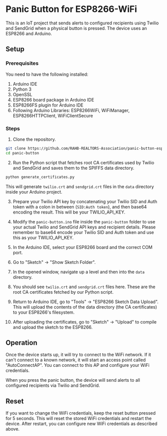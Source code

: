 # Panic Button for ESP8266-WiFi

This is an IoT project that sends alerts to configured recipients using Twilio and SendGrid when a physical button is pressed. The device uses an ESP8266 and Arduino.

## Setup

### Prerequisites

You need to have the following installed:

1. Arduino IDE
2. Python 3
3. OpenSSL
4. ESP8266 board package in Arduino IDE
5. ESP8266FS plugin for Arduino IDE
6. Following Arduino Libraries: ESP8266WiFi, WiFiManager, ESP8266HTTPClient, WiFiClientSecure

### Steps

1. Clone the repository.
```sh
git clone https://github.com/RAHB-REALTORS-Association/panic-button-esp.git
cd panic-button
```

2. Run the Python script that fetches root CA certificates used by Twilio and SendGrid and saves them to the SPIFFS data directory.
```sh
python generate_certificates.py
```
This will generate `twilio.crt` and `sendgrid.crt` files in the `data` directory inside your Arduino project.

3. Prepare your Twilio API key by concatenating your Twilio SID and Auth token with a colon in between (`SID:Auth token`), and then base64 encoding the result. This will be your TWILIO_API_KEY.

4. Modify the `panic-button.ino` file inside the `panic-button` folder to use your actual Twilio and SendGrid API keys and recipient details. Please remember to base64 encode your 
Twilio SID and Auth token and use this as your TWILIO_API_KEY.

5. In the Arduino IDE, select your ESP8266 board and the correct COM port.

6. Go to "Sketch" -> "Show Sketch Folder". 

7. In the opened window, navigate up a level and then into the `data` directory.

8. You should see `twilio.crt` and `sendgrid.crt` files here. These are the root CA certificates fetched by our Python script.

9. Return to Arduino IDE, go to "Tools" -> "ESP8266 Sketch Data Upload". This will upload the contents of the data directory (the CA certificates) to your ESP8266's filesystem.

10. After uploading the certificates, go to "Sketch" -> "Upload" to compile and upload the sketch to the ESP8266.

## Operation

Once the device starts up, it will try to connect to the WiFi network. If it can't connect to a known network, it will start an access point called "AutoConnectAP". You can connect to 
this AP and configure your WiFi credentials.

When you press the panic button, the device will send alerts to all configured recipients via Twilio and SendGrid.

## Reset

If you want to change the WiFi credentials, keep the reset button pressed for 5 seconds. This will reset the stored WiFi credentials and restart the device. After restart, you can 
configure new WiFi credentials as described above.

